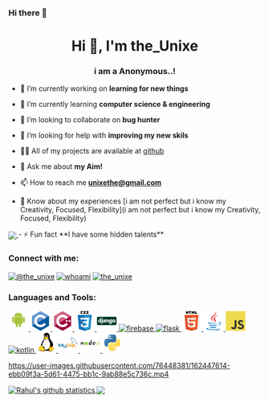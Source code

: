 ### Hi there 👋

<h1 align="center">Hi 👋, I'm  the_Unixe</h1>
<h3 align="center">i am a Anonymous..!</h3>

- 🔭 I’m currently working on **learning for new things**

- 🌱 I’m currently learning **computer science & engineering**

- 👯 I’m looking to collaborate on **bug hunter**

- 🤝 I’m looking for help with **improving my new skils**

- 👨‍💻 All of my projects are available at [github](github)

- 💬 Ask me about **my Aim!**

- 📫 How to reach me **unixethe@gmail.com**

- 📄 Know about my experiences [i am not perfect but i know my Creativity, Focused, Flexibility](i am not perfect but i know my Creativity, Focused, Flexibility)

 <a href="https://github.com/theglitchh">
  <img align="center" src="https://github-readme-stats.vercel.app/api/top-langs/?username=theglitchh&layout=compact&theme=github_dark" />
</a>- ⚡ Fun fact **I have some hidden talents**

<h3 align="left">Connect with me:</h3>
<p align="left">
<a href="https://twitter.com/@the_unixe" target="blank"><img align="center" src="https://raw.githubusercontent.com/rahuldkjain/github-profile-readme-generator/master/src/images/icons/Social/twitter.svg" alt="@the_unixe" height="30" width="40" /></a>
<a href="https://fb.com/whoami" target="blank"><img align="center" src="https://raw.githubusercontent.com/rahuldkjain/github-profile-readme-generator/master/src/images/icons/Social/facebook.svg" alt="whoami" height="30" width="40" /></a>
<a href="https://instagram.com/the_unixe" target="blank"><img align="center" src="https://raw.githubusercontent.com/rahuldkjain/github-profile-readme-generator/master/src/images/icons/Social/instagram.svg" alt="the_unixe" height="30" width="40" /></a>
</p>

<h3 align="left">Languages and Tools:</h3>
<p align="left"> <a href="https://developer.android.com" target="_blank" rel="noreferrer"> <img src="https://raw.githubusercontent.com/devicons/devicon/master/icons/android/android-original-wordmark.svg" alt="android" width="40" height="40"/> </a> <a href="https://www.cprogramming.com/" target="_blank" rel="noreferrer"> <img src="https://raw.githubusercontent.com/devicons/devicon/master/icons/c/c-original.svg" alt="c" width="40" height="40"/> </a> <a href="https://www.w3schools.com/cpp/" target="_blank" rel="noreferrer"> <img src="https://raw.githubusercontent.com/devicons/devicon/master/icons/cplusplus/cplusplus-original.svg" alt="cplusplus" width="40" height="40"/> </a> <a href="https://www.w3schools.com/css/" target="_blank" rel="noreferrer"> <img src="https://raw.githubusercontent.com/devicons/devicon/master/icons/css3/css3-original-wordmark.svg" alt="css3" width="40" height="40"/> </a> <a href="https://www.djangoproject.com/" target="_blank" rel="noreferrer"> <img src="https://raw.githubusercontent.com/devicons/devicon/master/icons/django/django-original.svg" alt="django" width="40" height="40"/> </a> <a href="https://firebase.google.com/" target="_blank" rel="noreferrer"> <img src="https://www.vectorlogo.zone/logos/firebase/firebase-icon.svg" alt="firebase" width="40" height="40"/> </a> <a href="https://flask.palletsprojects.com/" target="_blank" rel="noreferrer"> <img src="https://www.vectorlogo.zone/logos/pocoo_flask/pocoo_flask-icon.svg" alt="flask" width="40" height="40"/> </a> <a href="https://www.w3.org/html/" target="_blank" rel="noreferrer"> <img src="https://raw.githubusercontent.com/devicons/devicon/master/icons/html5/html5-original-wordmark.svg" alt="html5" width="40" height="40"/> </a> <a href="https://www.java.com" target="_blank" rel="noreferrer"> <img src="https://raw.githubusercontent.com/devicons/devicon/master/icons/java/java-original.svg" alt="java" width="40" height="40"/> </a> <a href="https://developer.mozilla.org/en-US/docs/Web/JavaScript" target="_blank" rel="noreferrer"> <img src="https://raw.githubusercontent.com/devicons/devicon/master/icons/javascript/javascript-original.svg" alt="javascript" width="40" height="40"/> </a> <a href="https://kotlinlang.org" target="_blank" rel="noreferrer"> <img src="https://www.vectorlogo.zone/logos/kotlinlang/kotlinlang-icon.svg" alt="kotlin" width="40" height="40"/> </a> <a href="https://www.linux.org/" target="_blank" rel="noreferrer"> <img src="https://raw.githubusercontent.com/devicons/devicon/master/icons/linux/linux-original.svg" alt="linux" width="40" height="40"/> </a> <a href="https://www.mysql.com/" target="_blank" rel="noreferrer"> <img src="https://raw.githubusercontent.com/devicons/devicon/master/icons/mysql/mysql-original-wordmark.svg" alt="mysql" width="40" height="40"/> </a> <a href="https://nodejs.org" target="_blank" rel="noreferrer"> <img src="https://raw.githubusercontent.com/devicons/devicon/master/icons/nodejs/nodejs-original-wordmark.svg" alt="nodejs" width="40" height="40"/> </a> <a href="https://www.python.org" target="_blank" rel="noreferrer"> <img src="https://raw.githubusercontent.com/devicons/devicon/master/icons/python/python-original.svg" alt="python" width="40" height="40"/> </a> </p>











https://user-images.githubusercontent.com/76448381/162447614-ebb09f3a-5d61-4475-bb1c-9ab88e5c736c.mp4












<a href="https://github.com/theUnixe">
  <img align="center" src="https://github-readme-stats.vercel.app/api?username=theUnixe&show_icons=true&include_all_commits=true&count_private=true&theme=github_dark" alt="Rahul's github statistics" />
</a>
 
  


 <a href="https://github.com/theUnixe">
  <img align="center" src="https://github-readme-stats.vercel.app/api/top-langs/?username=theUnixe&layout=compact&theme=github_dark" />
</a>






